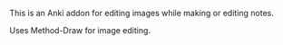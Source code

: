 This is an Anki addon for editing images while making or editing notes.

Uses Method-Draw for image editing.